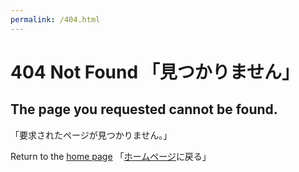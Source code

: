 ```yaml
---
permalink: /404.html
---
```


# 404 Not Found 「見つかりません」

## The page you requested cannot be found.
「要求されたページが見つかりません。」

Return to the [home page](/) 「[ホームページ](/)に戻る」
